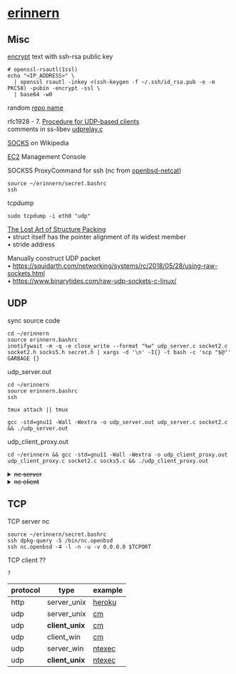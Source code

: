 # [erinnern](https://github.com/Un1Gfn-network/erinnern)

## Misc

[encrypt] text with ssh-rsa public key

    # openssl-rsautl(1ssl)
    echo "<IP_ADDRESS>" \
      | openssl rsautl -inkey <(ssh-keygen -f ~/.ssh/id_rsa.pub -e -m PKCS8) -pubin -encrypt -ssl \
      | base64 -w0

random [repo name](https://www.bestrandoms.com/random-german-words)

rfc1928 - 7. [Procedure for UDP-based clients][rfc1928] \
comments in ss-libev [udprelay.c]

[SOCKS](https://en.wikipedia.org/wiki/SOCKS) on Wikipedia

[EC2](https://console.aws.amazon.com/ec2) Management Console

SOCKS5 ProxyCommand for ssh (nc from [openbsd-netcat](https://superuser.com/q/1615110#comment2539331_1615110))

    source ~/erinnern/secret.bashrc
    ssh

tcpdump

    sudo tcpdump -i eth0 "udp"

[The Lost Art of Structure Packing](http://www.catb.org/esr/structure-packing) \
&bullet; struct itself has the pointer alignment of its widest member \
&bullet; stride address

Manually construct UDP packet \
&bullet; https://squidarth.com/networking/systems/rc/2018/05/28/using-raw-sockets.html \
&bullet; https://www.binarytides.com/raw-udp-sockets-c-linux/

## UDP

sync source code

    cd ~/erinnern
    source erinnern.bashrc
    inotifywait -m -q -e close_write --format "%w" udp_server.c socket2.c socket2.h socks5.h secret.h | xargs -d '\n' -I{} -t bash -c 'scp "$@"' GARBAGE {}

udp_server.out

    cd ~/erinnern
    source erinnern.bashrc
    ssh
<!-- -->
    tmux attach || tmux
<!-- -->
    gcc -std=gnu11 -Wall -Wextra -o udp_server.out udp_server.c socket2.c && ./udp_server.out

udp_client_proxy.out

    cd ~/erinnern && gcc -std=gnu11 -Wall -Wextra -o udp_client_proxy.out udp_client_proxy.c socket2.c socks5.c && ./udp_client_proxy.out

<details><summary><del>nc server</del></summary>

    source ~/erinnern/secret.bashrc
    ssh
<!--  -->
    tmux attach || tmux
<!--  -->
    dpkg-query -S /bin/nc.openbsd
    nc.openbsd -4 -l -n -u -v 0.0.0.0 $LC_UDPORT

</details>

<details><summary><del>nc client</del></summary>

    source ~/erinnern/secret.bashrc
    pacman -Qo /usr/bin/nc
    nc -4 -N -n -u -v "$IP" $UDPORT
    # nc -4 -N -n -u -v -X 5 -x 127.0.0.1:1080 "$IP" $UDPORT # nc: no proxy support for UDP mode

</details>

## TCP

TCP server nc

    source ~/erinnern/secret.bashrc
    ssh dpkg-query -S /bin/nc.openbsd
    ssh nc.openbsd -4 -l -n -u -v 0.0.0.0 $TCPORT

TCP client ??

    ?

|protocol|type|example|
|-|-|-|
|http|server_unix|[heroku](https://github.com/Un1Gfn-network/cm-mailman/blob/master/main.c)|
| udp|server_unix|[cm](https://github.com/Un1Gfn-network/cm-exp02/blob/master/server.c)|
| udp|**client_unix**|[cm](https://github.com/Un1Gfn-network/cm-exp02/blob/master/client.c)|
| udp|client_win |[cm](https://github.com/Un1Gfn-network/cm-exp02/blob/master/client_win.c)|
| udp|server_win |[ntexec](https://github.com/Un1Gfn-nt/ntexec/blob/master/win_server.c)|
| udp|**client_unix**|[ntexec](https://github.com/Un1Gfn-nt/ntexec/blob/master/ntexec.c)|
<!--
|||||
-->

[encrypt]:https://superuser.com/a/576558
[rfc1928]:https://datatracker.ietf.org/doc/html/rfc1928#section-7
[udprelay.c]:https://github.com/shadowsocks/shadowsocks-libev/blob/e04b73d1b6ad04d047d0c81ac1291bc281429ba1/src/udprelay.c#L1020
